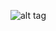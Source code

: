 ![alt tag](https://raw.githubusercontent.com/MOOCdb/FeatureExtraction/master/tree.jpg?token=ADFoJbxQDtfNx94ODmkrAPxqp06Y1z8cks5Vd14fwA%3D%3D)
